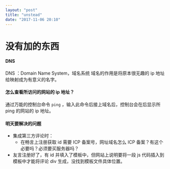 ```yaml
---
layout: "post"
title: "unstead"
date: "2017-11-06 20:10"
---
```


# 没有加的东西

#### DNS

 DNS ：Domain Name System，域名系统
 域名的作用是将原本很无趣的 ip 地址给映射成为有意义的名字。

 #### 怎么查看所访问的网站的 ip 地址？

 通过万能的控制台命令 `ping` ，输入此命令后接上域名后，控制台会在后显示所 ping 的网站的 ip 地址。

 #### 明天要解决的问题

- 集成第三方评论时：
  - 在畅言上注册获取 id 需要 ICP 备案号，网址域名怎么 ICP 备案？有这个必要吗？必须要买服务器吗？
 - 友言注册好了，有 id 并填入了模板中，但网站上说明要将一段 js 代码插入到模板中才能将评论 div 生成，没找到模板文件具体位置。
